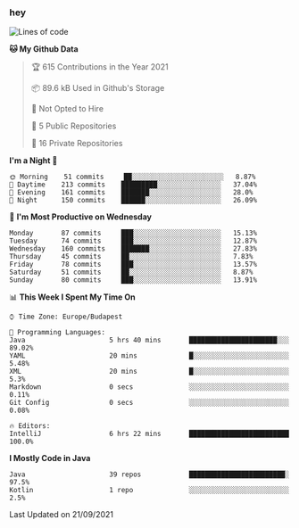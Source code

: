 ### hey

<!--START_SECTION:waka-->
![Lines of code](https://img.shields.io/badge/From%20Hello%20World%20I%27ve%20Written-73820%20lines%20of%20code-blue)

**🐱 My Github Data** 

> 🏆 615 Contributions in the Year 2021
 > 
> 📦 89.6 kB Used in Github's Storage 
 > 
> 🚫 Not Opted to Hire
 > 
> 📜 5 Public Repositories 
 > 
> 🔑 16 Private Repositories  
 > 
**I'm a Night 🦉** 

```text
🌞 Morning    51 commits     ██░░░░░░░░░░░░░░░░░░░░░░░   8.87% 
🌆 Daytime    213 commits    █████████░░░░░░░░░░░░░░░░   37.04% 
🌃 Evening    161 commits    ███████░░░░░░░░░░░░░░░░░░   28.0% 
🌙 Night      150 commits    ██████░░░░░░░░░░░░░░░░░░░   26.09%

```
📅 **I'm Most Productive on Wednesday** 

```text
Monday       87 commits     ███░░░░░░░░░░░░░░░░░░░░░░   15.13% 
Tuesday      74 commits     ███░░░░░░░░░░░░░░░░░░░░░░   12.87% 
Wednesday    160 commits    ███████░░░░░░░░░░░░░░░░░░   27.83% 
Thursday     45 commits     ██░░░░░░░░░░░░░░░░░░░░░░░   7.83% 
Friday       78 commits     ███░░░░░░░░░░░░░░░░░░░░░░   13.57% 
Saturday     51 commits     ██░░░░░░░░░░░░░░░░░░░░░░░   8.87% 
Sunday       80 commits     ███░░░░░░░░░░░░░░░░░░░░░░   13.91%

```


📊 **This Week I Spent My Time On** 

```text
⌚︎ Time Zone: Europe/Budapest

💬 Programming Languages: 
Java                     5 hrs 40 mins       ██████████████████████░░░   89.02% 
YAML                     20 mins             █░░░░░░░░░░░░░░░░░░░░░░░░   5.48% 
XML                      20 mins             █░░░░░░░░░░░░░░░░░░░░░░░░   5.3% 
Markdown                 0 secs              ░░░░░░░░░░░░░░░░░░░░░░░░░   0.11% 
Git Config               0 secs              ░░░░░░░░░░░░░░░░░░░░░░░░░   0.08%

🔥 Editors: 
IntelliJ                 6 hrs 22 mins       █████████████████████████   100.0%

```

**I Mostly Code in Java** 

```text
Java                     39 repos            ████████████████████████░   97.5% 
Kotlin                   1 repo              ░░░░░░░░░░░░░░░░░░░░░░░░░   2.5%

```



 Last Updated on 21/09/2021
<!--END_SECTION:waka-->

